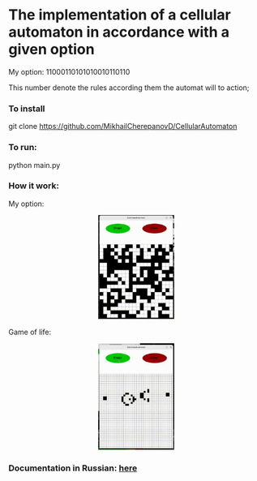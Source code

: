 # The implementation of a cellular automaton in accordance with a given option

My option: 11000110101010010110110

This number denote the rules according them the automat will to action;


### To install

git clone https://github.com/MikhailCherepanovD/CellularAutomaton

### To run:

python main.py


### How it work:

My option:

<p align="center">
<img src="https://github.com/MikhailCherepanovD/CellularAutomaton/blob/master/GitHubResources/KAMyVar.gif" alt="" width="150"/>
</p>

Game of life:
<p align="center">
<img src="https://github.com/MikhailCherepanovD/CellularAutomaton/blob/master/GitHubResources/KALife.gif" alt="" width="150"/>
</p>


### Documentation in Russian: [here](https://github.com/MikhailCherepanovD/CellularAutomaton/blob/master/GitHubResources/Documentation.pdf)